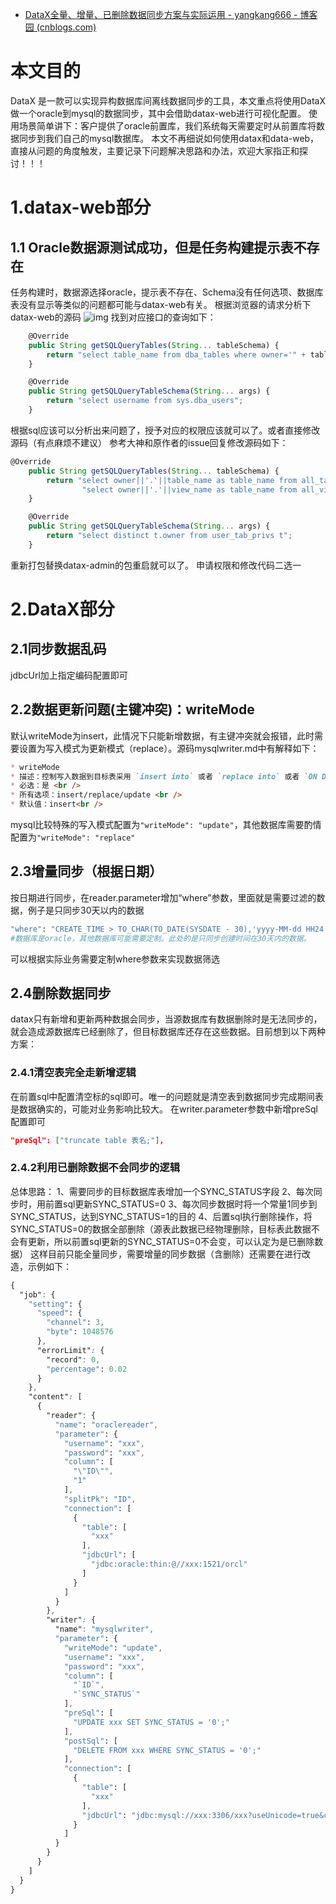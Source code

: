 - [DataX全量、增量、已删除数据同步方案与实际运用 - yangkang666 - 博客园 (cnblogs.com)](https://www.cnblogs.com/simple-young/p/16295488.html)

# 本文目的

DataX 是一款可以实现异构数据库间离线数据同步的工具，本文重点将使用DataX做一个oracle到mysql的数据同步，其中会借助datax-web进行可视化配置。
使用场景简单讲下：客户提供了oracle前置库，我们系统每天需要定时从前置库将数据同步到我们自己的mysql数据库。
本文不再细说如何使用datax和data-web，直接从问题的角度触发，主要记录下问题解决思路和办法，欢迎大家指正和探讨！！！

# 1.datax-web部分

## 1.1 Oracle数据源测试成功，但是任务构建提示表不存在

任务构建时，数据源选择oracle，提示表不存在、Schema没有任何选项、数据库表没有显示等类似的问题都可能与datax-web有关。
根据浏览器的请求分析下datax-web的源码
![img](https://img2022.cnblogs.com/blog/1507236/202205/1507236-20220521162546757-1358394714.png)
找到对应接口的查询如下：

```typescript
    @Override
    public String getSQLQueryTables(String... tableSchema) {
        return "select table_name from dba_tables where owner='" + tableSchema[0] + "'";
    }

    @Override
    public String getSQLQueryTableSchema(String... args) {
        return "select username from sys.dba_users";
    }
```

根据sql应该可以分析出来问题了，授予对应的权限应该就可以了。或者直接修改源码（有点麻烦不建议）
参考大神和原作者的issue回复修改源码如下：

```typescript
@Override
    public String getSQLQueryTables(String... tableSchema) {
        return "select owner||'.'||table_name as table_name from all_tables where owner='" + tableSchema[0] + "' union " +
                "select owner||'.'||view_name as table_name from all_views where owner='" + tableSchema[0] + "' order by table_name";
    }

    @Override
    public String getSQLQueryTableSchema(String... args) {
        return "select distinct t.owner from user_tab_privs t";
    }
```

重新打包替换datax-admin的包重启就可以了。 申请权限和修改代码二选一

# 2.DataX部分

## 2.1同步数据乱码

jdbcUrl加上指定编码配置即可

## 2.2数据更新问题(主键冲突)：writeMode

默认writeMode为insert，此情况下只能新增数据，有主键冲突就会报错，此时需要设置为写入模式为更新模式（replace）。源码mysqlwriter.md中有解释如下：

```markdown
* writeMode
* 描述：控制写入数据到目标表采用 `insert into` 或者 `replace into` 或者 `ON DUPLICATE KEY UPDATE` 语句<br />
* 必选：是 <br />
* 所有选项：insert/replace/update <br />
* 默认值：insert<br />
```

mysql比较特殊的写入模式配置为`"writeMode": "update"`，其他数据库需要酌情配置为`"writeMode": "replace"`

## 2.3增量同步（根据日期）

按日期进行同步，在reader.parameter增加“where”参数，里面就是需要过滤的数据，例子是只同步30天以内的数据

```bash
"where": "CREATE_TIME > TO_CHAR(TO_DATE(SYSDATE - 30),'yyyy-MM-dd HH24:mi:ss')"
#数据库是oracle，其他数据库可能需要定制。此处的是只同步创建时间在30天内的数据。
```

可以根据实际业务需要定制where参数来实现数据筛选

## 2.4删除数据同步

datax只有新增和更新两种数据会同步，当源数据库有数据删除时是无法同步的，就会造成源数据库已经删除了，但目标数据库还存在这些数据。目前想到以下两种方案：

### 2.4.1清空表完全走新增逻辑

在前置sql中配置清空标的sql即可。唯一的问题就是清空表到数据同步完成期间表是数据确实的，可能对业务影响比较大。
在writer.parameter参数中新增preSql配置即可

```json
"preSql": ["truncate table 表名;"],
```

### 2.4.2利用已删除数据不会同步的逻辑

总体思路：
1、需要同步的目标数据库表增加一个SYNC_STATUS字段
2、每次同步时，用前置sql更新SYNC_STATUS=0
3、每次同步数据时将一个常量1同步到SYNC_STATUS，达到SYNC_STATUS=1的目的
4、后置sql执行删除操作，将SYNC_STATUS=0的数据全部删除（源表此数据已经物理删除，目标表此数据不会有更新，所以前置sql更新的SYNC_STATUS=0不会变，可以认定为是已删除数据）
这样目前只能全量同步，需要增量的同步数据（含删除）还需要在进行改造，示例如下：

```css
{
  "job": {
    "setting": {
      "speed": {
        "channel": 3,
        "byte": 1048576
      },
      "errorLimit": {
        "record": 0,
        "percentage": 0.02
      }
    },
    "content": [
      {
        "reader": {
          "name": "oraclereader",
          "parameter": {
            "username": "xxx",
            "password": "xxx",
            "column": [
              "\"ID\"",
              "1"
            ],
            "splitPk": "ID",
            "connection": [
              {
                "table": [
                  "xxx"
                ],
                "jdbcUrl": [
                  "jdbc:oracle:thin:@//xxx:1521/orcl"
                ]
              }
            ]
          }
        },
        "writer": {
          "name": "mysqlwriter",
          "parameter": {
            "writeMode": "update",
            "username": "xxx",
            "password": "xxx",
            "column": [
              "`ID`",
              "`SYNC_STATUS`"
            ],
            "preSql": [
              "UPDATE xxx SET SYNC_STATUS = '0';"
            ],
            "postSql": [
              "DELETE FROM xxx WHERE SYNC_STATUS = '0';"
            ],
            "connection": [
              {
                "table": [
                  "xxx"
                ],
                "jdbcUrl": "jdbc:mysql://xxx:3306/xxx?useUnicode=true&characterEncoding=UTF-8&serverTimezone=Asia/Shanghai&allowMultiQueries=true"
              }
            ]
          }
        }
      }
    ]
  }
}
```